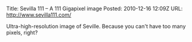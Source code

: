 Title: Sevilla 111 – A 111 Gigapixel image
Posted: 2010-12-16 12:09Z
URL: http://www.sevilla111.com/

Ultra-high-resolution image of Seville. Because you can't have too many pixels, right?